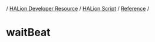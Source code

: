 / [HALion Developer Resource](../..//HALion-Developer-Resource.md) / [HALion Script](./HALion-Script.md) / [Reference](./Reference.md) /

# waitBeat
